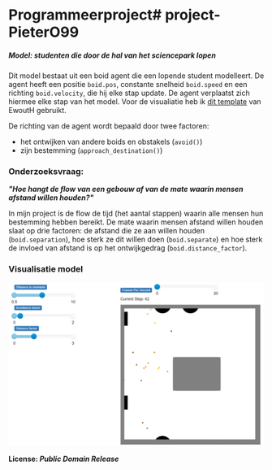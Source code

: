 # Programmeerproject# project-PieterO99

##### Model: studenten die door de hal van het sciencepark lopen

Dit model bestaat uit een boid agent die een lopende student modelleert. De agent heeft een positie `boid.pos`, constante snelheid `boid.speed` en een richting `boid.velocity`, die hij elke stap update. De agent verplaatst zich hiermee elke stap van het model. Voor de visualiatie heb ik [dit template](https://github.com/projectmesa/mesa/tree/main/examples/boid_flockers) van EwoutH gebruikt.

De richting van de agent wordt bepaald door twee factoren: 
- het ontwijken van andere boids en obstakels (`avoid()`)
- zijn bestemming (`approach_destination()`)

### Onderzoeksvraag: 
***"Hoe hangt de flow van een gebouw af van de mate waarin mensen afstand willen houden?"***

In mijn project is de flow de tijd (het aantal stappen) waarin alle mensen hun bestemming hebben bereikt.
De mate waarin mensen afstand willen houden slaat op drie factoren: de afstand die ze aan willen houden (`boid.separation`), hoe sterk ze dit willen doen (`boid.separate`) en hoe sterk de invloed van afstand is op het ontwijkgedrag (`boid.distance_factor`).

### Visualisatie model

![studentenstroom in de hal](doc/SkriensjotABM.png)

__License: *Public Domain Release*__
